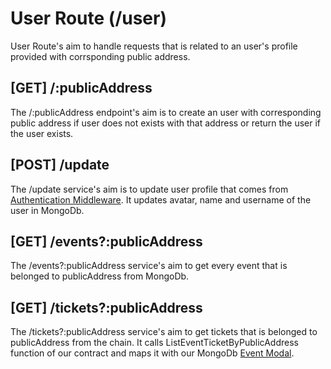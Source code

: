 # User Route (/user)
User Route's aim to handle requests that is related to an user's profile provided with corrsponding public address.

## [GET] /:publicAddress
The /:publicAddress endpoint's aim is to create an user with corresponding public address if user does not exists with that address or return the user if the user exists.

## [POST] /update
The /update service's aim is to update user profile that comes from [Authentication Middleware](/Workflows/Backend/Middlewares/Authentication.md). It updates avatar, name and username of the user in MongoDb.

## [GET] /events?:publicAddress
The /events?:publicAddress service's aim to get every event that is belonged to publicAddress from MongoDb.

## [GET] /tickets?:publicAddress
The /tickets?:publicAddress service's aim to get tickets that is belonged to publicAddress from the chain. It calls ListEventTicketByPublicAddress function of our contract and maps it with our MongoDb [Event Modal](/Modals/event.md).


